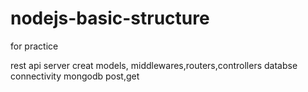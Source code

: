 # nodejs-basic-structure
for practice


rest api
server creat
models, middlewares,routers,controllers
databse connectivity
mongodb
post,get
